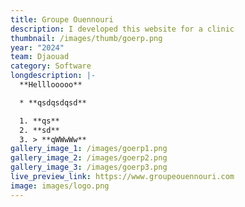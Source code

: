 ```yaml
---
title: Groupe Ouennouri
description: I developed this website for a clinic
thumbnail: /images/thumb/goerp.png
year: "2024"
team: Djaouad
category: Software
longdescription: |-
  **Helllooooo**

  * **qsdqsdqsd**

  1. **qs**
  2. **sd**
  3. > **qWWwWw**
gallery_image_1: /images/goerp1.png
gallery_image_2: /images/goerp2.png
gallery_image_3: /images/goerp3.png
live_preview_link: https://www.groupeouennouri.com
image: images/logo.png
---
```

